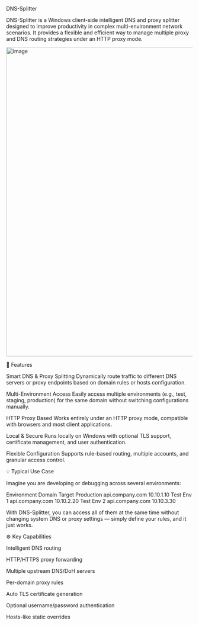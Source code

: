 DNS-Splitter

DNS-Splitter is a Windows client-side intelligent DNS and proxy splitter designed to improve productivity in complex multi-environment network scenarios.
It provides a flexible and efficient way to manage multiple proxy and DNS routing strategies under an HTTP proxy mode.

<img width="973" height="835" alt="image" src="https://github.com/user-attachments/assets/d98d5029-b022-4b96-b4fe-fdc5c9e0ee22" />


🚀 Features

Smart DNS & Proxy Splitting
Dynamically route traffic to different DNS servers or proxy endpoints based on domain rules or hosts configuration.

Multi-Environment Access
Easily access multiple environments (e.g., test, staging, production) for the same domain without switching configurations manually.

HTTP Proxy Based
Works entirely under an HTTP proxy mode, compatible with browsers and most client applications.

Local & Secure
Runs locally on Windows with optional TLS support, certificate management, and user authentication.

Flexible Configuration
Supports rule-based routing, multiple accounts, and granular access control.

💡 Typical Use Case

Imagine you are developing or debugging across several environments:

Environment	Domain	Target
Production	api.company.com	10.10.1.10
Test Env 1	api.company.com	10.10.2.20
Test Env 2	api.company.com	10.10.3.30

With DNS-Splitter, you can access all of them at the same time without changing system DNS or proxy settings — simply define your rules, and it just works.

⚙️ Key Capabilities

Intelligent DNS routing

HTTP/HTTPS proxy forwarding

Multiple upstream DNS/DoH servers

Per-domain proxy rules

Auto TLS certificate generation

Optional username/password authentication

Hosts-like static overrides
